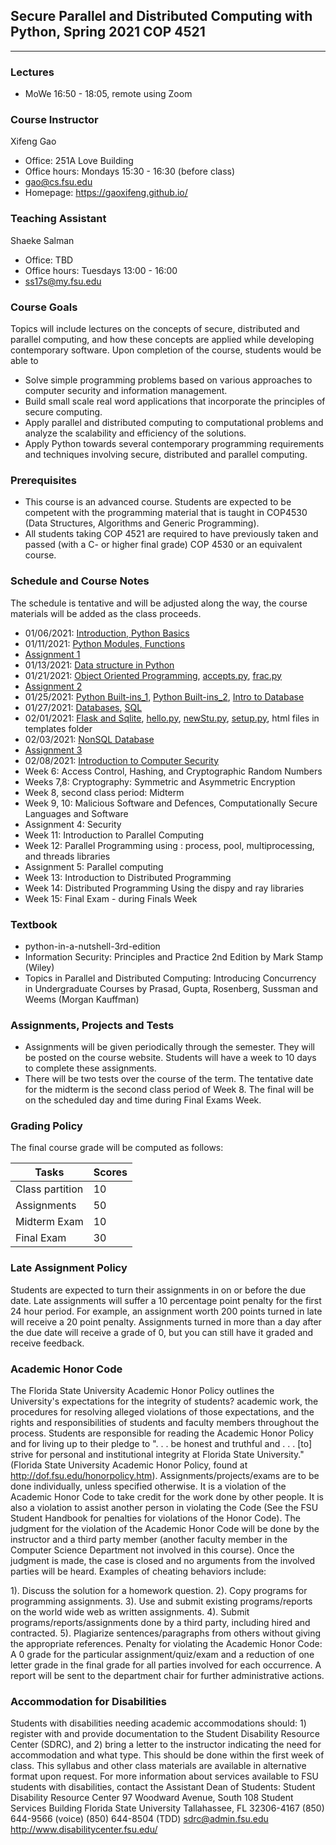 ## Secure Parallel and Distributed Computing with Python, Spring 2021 COP 4521
-------------------------------------------------
### Lectures
- MoWe 16:50 - 18:05, remote using Zoom 
### Course Instructor
Xifeng Gao
- Office: 251A Love Building
- Office hours: Mondays 15:30 - 16:30 (before class)
- gao@cs.fsu.edu
- Homepage: https://gaoxifeng.github.io/
### Teaching Assistant
Shaeke Salman
- Office: TBD
- Office hours: Tuesdays 13:00 - 16:00
- ss17s@my.fsu.edu

### Course Goals

Topics will include lectures on the concepts of secure, distributed and parallel computing, and how these concepts are applied while developing contemporary software. Upon completion of the course, students would be able to
- Solve simple programming problems based on various approaches to computer security and information management.
- Build small scale real word applications that incorporate the principles of secure computing.
- Apply parallel and distributed computing to computational problems and analyze the scalability and efficiency of the solutions. 
- Apply Python towards several contemporary programming requirements and techniques involving secure, distributed and parallel computing.
 

### Prerequisites
- This course is an advanced course. Students are expected to be competent with the programming material that is taught in COP4530 (Data Structures, Algorithms and Generic Programming).
- All students taking COP 4521 are required to have previously taken and passed (with a C- or higher final grade) COP 4530  or an equivalent course.

### Schedule and Course Notes 
The schedule is tentative and will be adjusted along the way, the course materials will be added as the class proceeds.
- 01/06/2021: [Introduction, Python Basics](https://github.com/FSU-ComputerGraphics/COP-4521-Secure-Parallel-and-Distributed-Computing-with-Python/blob/main/1.%20Introduction.pdf)
- 01/11/2021: [Python Modules, Functions](https://github.com/FSU-ComputerGraphics/COP-4521-Secure-Parallel-and-Distributed-Computing-with-Python/blob/main/2.Modules.pdf)
- [Assignment 1](https://github.com/FSU-ComputerGraphics/COP-4521-Secure-Parallel-and-Distributed-Computing-with-Python/blob/main/homework1.pdf)
- 01/13/2021: [Data structure in Python](https://github.com/FSU-ComputerGraphics/COP-4521-Secure-Parallel-and-Distributed-Computing-with-Python/blob/main/3.DataStructures.pdf)
- 01/21/2021: [Object Oriented Programming](https://github.com/FSU-ComputerGraphics/COP-4521-Secure-Parallel-and-Distributed-Computing-with-Python/blob/main/4.OOPConcepts.pdf), [accepts.py](https://github.com/FSU-ComputerGraphics/COP-4521-Secure-Parallel-and-Distributed-Computing-with-Python/blob/main/accepts.py), [frac.py](https://github.com/FSU-ComputerGraphics/COP-4521-Secure-Parallel-and-Distributed-Computing-with-Python/blob/main/frac.py)
- [Assignment 2](https://github.com/FSU-ComputerGraphics/COP-4521-Secure-Parallel-and-Distributed-Computing-with-Python/blob/main/homework2.pdf)
- 01/25/2021: [Python Built-ins_1](https://github.com/FSU-ComputerGraphics/COP-4521-Secure-Parallel-and-Distributed-Computing-with-Python/blob/main/5.Python-Builtins1.pdf), [Python Built-ins_2](https://github.com/FSU-ComputerGraphics/COP-4521-Secure-Parallel-and-Distributed-Computing-with-Python/blob/main/5.Python-Builtins2.pdf), [Intro to Database](https://github.com/FSU-ComputerGraphics/COP-4521-Secure-Parallel-and-Distributed-Computing-with-Python/blob/main/6.Databases.pdf)
- 01/27/2021: [Databases](https://github.com/FSU-ComputerGraphics/COP-4521-Secure-Parallel-and-Distributed-Computing-with-Python/blob/main/7.relational_dataset-sql.pdf), [SQL](https://github.com/FSU-ComputerGraphics/COP-4521-Secure-Parallel-and-Distributed-Computing-with-Python/blob/main/SQLReference.pdf)
- 02/01/2021: [Flask and Sqlite](https://github.com/FSU-ComputerGraphics/COP-4521-Secure-Parallel-and-Distributed-Computing-with-Python/blob/main/8.Flask_sqlite.pdf), [hello.py](https://github.com/FSU-ComputerGraphics/COP-4521-Secure-Parallel-and-Distributed-Computing-with-Python/blob/main/hello.py), [newStu.py](https://github.com/FSU-ComputerGraphics/COP-4521-Secure-Parallel-and-Distributed-Computing-with-Python/blob/main/newStu.py), [setup.py](https://github.com/FSU-ComputerGraphics/COP-4521-Secure-Parallel-and-Distributed-Computing-with-Python/blob/main/setup.py), html files in templates folder
- 02/03/2021: [NonSQL Database](https://github.com/FSU-ComputerGraphics/COP-4521-Secure-Parallel-and-Distributed-Computing-with-Python/blob/main/9.NonSQLDB.pdf)
- [Assignment 3](https://github.com/FSU-ComputerGraphics/COP-4521-Secure-Parallel-and-Distributed-Computing-with-Python/blob/main/homework3.pdf)
- 02/08/2021: [Introduction to Computer Security](https://github.com/FSU-ComputerGraphics/COP-4521-Secure-Parallel-and-Distributed-Computing-with-Python/blob/main/10.Intro-Security.pdf)
- Week 6: Access Control, Hashing, and Cryptographic Random Numbers
- Weeks 7,8: Cryptography: Symmetric and Asymmetric Encryption
- Week 8, second class period: Midterm
- Week 9, 10: Malicious Software and Defences, Computationally Secure Languages and Software
- Assignment 4: Security
- Week 11: Introduction to Parallel Computing
- Week 12: Parallel Programming using : process, pool, multiprocessing, and threads libraries
- Assignment 5: Parallel computing
- Week 13: Introduction to Distributed Programming
- Week 14: Distributed Programming Using the dispy and ray libraries
- Week 15: Final Exam - during Finals Week

### Textbook
- python-in-a-nutshell-3rd-edition
- Information Security: Principles and Practice 2nd Edition by Mark Stamp (Wiley)
- Topics in Parallel and Distributed Computing: Introducing Concurrency in Undergraduate Courses by Prasad, Gupta, Rosenberg, Sussman and Weems (Morgan Kauffman)

### Assignments, Projects and Tests
- Assignments will be given periodically through the semester. They will be posted on the course website. Students will have a week to 10 days to complete these assignments. 
- There will be two tests over the course of the term. The tentative date for the midterm is the second class period of Week 8. The final will be on the scheduled day and time during Final Exams Week.

### Grading Policy
The final course grade will be computed as follows:


|Tasks| Scores|
|---| ---|
|Class partition| 10 |
|Assignments| 50 |
|Midterm Exam| 10 |
|Final Exam|30|

### Late Assignment Policy
Students are expected to turn their assignments in on or before the due date. Late assignments will suffer a 10 percentage point penalty for the first 24 hour period. For example, an assignment worth 200 points turned in late will receive a 20 point penalty. Assignments turned in more than a day after the due date will receive a grade of 0, but you can still have it graded and receive feedback.

### Academic Honor Code
The Florida State University Academic Honor Policy outlines the University's expectations for the integrity of students? academic work, the procedures for resolving alleged violations of those expectations, and the rights and responsibilities of students and faculty members throughout the process.  Students are responsible for reading the Academic Honor Policy and for living up to their pledge to ". . . be honest and truthful and . . . [to] strive for personal and institutional integrity at Florida  State University." (Florida State University Academic Honor Policy, found at http://dof.fsu.edu/honorpolicy.htm). Assignments/projects/exams are to be done individually, unless specified otherwise. It is a violation of the Academic Honor Code to take credit for the work done by other people. It is also a violation to assist another person in violating the Code (See the FSU Student Handbook for penalties for violations of the Honor Code). The judgment for the violation of the Academic Honor Code will be done by the instructor and a third party member (another faculty member in the Computer Science Department not involved in this course). Once the judgment is made, the case is closed and no arguments from the involved parties will be heard. Examples of cheating behaviors include:

1). Discuss the solution for a homework question.
2). Copy programs for programming assignments.
3). Use and submit existing programs/reports on the world wide web as written assignments.
4). Submit programs/reports/assignments done by a third party, including hired and contracted.
5). Plagiarize sentences/paragraphs from others without giving the appropriate references.
Penalty for violating the Academic Honor Code: A 0 grade for the particular assignment/quiz/exam and a reduction of one letter grade in the final grade for all parties involved for each occurrence. A report will be sent to the department chair for further administrative actions. 
### Accommodation for Disabilities
Students with disabilities needing academic accommodations should: 1) register with and provide documentation to the Student Disability Resource Center (SDRC), and 2) bring a letter to the instructor indicating the need for accommodation and what type. This should be done within the first week of class. This syllabus and other class materials are available in alternative format upon request. For more information about services available to FSU students with disabilities, contact the Assistant Dean of Students:
Student Disability Resource Center
97 Woodward Avenue, South
108 Student Services Building
Florida State University
Tallahassee, FL 32306-4167
(850) 644-9566 (voice)
(850) 644-8504 (TDD)
sdrc@admin.fsu.edu
http://www.disabilitycenter.fsu.edu/

